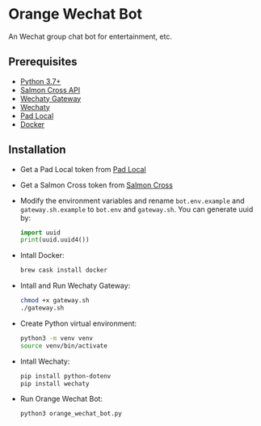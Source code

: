 # Orange Wechat Bot
An Wechat group chat bot for entertainment, etc.

## Prerequisites
* [Python 3.7+](https://www.python.org/downloads/)
* [Salmon Cross API](https://www.salmoncross.xyz/)
* [Wechaty Gateway](https://wechaty.js.org/docs/v0/gateway/)
* [Wechaty](https://wechaty.js.org/docs/v0/wechaty/)
* [Pad Local](https://pad-local.com/)
* [Docker](https://www.docker.com/)

## Installation
* Get a Pad Local token from [Pad Local](https://pad-local.com/)
* Get a Salmon Cross token from [Salmon Cross](https://www.salmoncross.xyz/)
* Modify the environment variables and rename `bot.env.example` and `gateway.sh.example` to `bot.env` and `gateway.sh`. You can generate uuid by:
  ```python
  import uuid
  print(uuid.uuid4())
  ```
* Intall Docker:
    ```bash
    brew cask install docker
    ```

* Intall and Run Wechaty Gateway:
    ```bash
    chmod +x gateway.sh
    ./gateway.sh
    ```

* Create Python virtual environment:
    ```bash
    python3 -m venv venv
    source venv/bin/activate
    ```

* Intall Wechaty:
    ```bash
    pip install python-dotenv
    pip install wechaty
    ```
  
* Run Orange Wechat Bot:
    ```bash
    python3 orange_wechat_bot.py
    ```